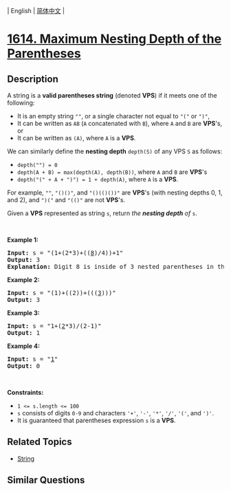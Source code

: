 
| English | [简体中文](README.md) |

# [1614. Maximum Nesting Depth of the Parentheses](https://leetcode-cn.com/problems/maximum-nesting-depth-of-the-parentheses/)

## Description

<p>A string is a <strong>valid parentheses string</strong> (denoted <strong>VPS</strong>) if it meets one of the following:</p>

<ul>
	<li>It is an empty string <code>&quot;&quot;</code>, or a single character not equal to <code>&quot;(&quot;</code> or <code>&quot;)&quot;</code>,</li>
	<li>It can be written as <code>AB</code> (<code>A</code> concatenated with <code>B</code>), where <code>A</code> and <code>B</code> are <strong>VPS</strong>&#39;s, or</li>
	<li>It can be written as <code>(A)</code>, where <code>A</code> is a <strong>VPS</strong>.</li>
</ul>

<p>We can similarly define the <strong>nesting depth</strong> <code>depth(S)</code> of any VPS <code>S</code> as follows:</p>

<ul>
	<li><code>depth(&quot;&quot;) = 0</code></li>
	<li><code>depth(A + B) = max(depth(A), depth(B))</code>, where <code>A</code> and <code>B</code> are <strong>VPS</strong>&#39;s</li>
	<li><code>depth(&quot;(&quot; + A + &quot;)&quot;) = 1 + depth(A)</code>, where <code>A</code> is a <strong>VPS</strong>.</li>
</ul>

<p>For example, <code>&quot;&quot;</code>, <code>&quot;()()&quot;</code>, and <code>&quot;()(()())&quot;</code> are <strong>VPS</strong>&#39;s (with nesting depths 0, 1, and 2), and <code>&quot;)(&quot;</code> and <code>&quot;(()&quot;</code> are not <strong>VPS</strong>&#39;s.</p>

<p>Given a <strong>VPS</strong> represented as string <code>s</code>, return <em>the <strong>nesting depth</strong> of </em><code>s</code>.</p>

<p>&nbsp;</p>
<p><strong>Example 1:</strong></p>

<pre>
<strong>Input:</strong> s = &quot;(1+(2*3)+((<u>8</u>)/4))+1&quot;
<strong>Output:</strong> 3
<strong>Explanation:</strong> Digit 8 is inside of 3 nested parentheses in the string.
</pre>

<p><strong>Example 2:</strong></p>

<pre>
<strong>Input:</strong> s = &quot;(1)+((2))+(((<u>3</u>)))&quot;
<strong>Output:</strong> 3
</pre>

<p><strong>Example 3:</strong></p>

<pre>
<strong>Input:</strong> s = &quot;1+(<u>2</u>*3)/(2-1)&quot;
<strong>Output:</strong> 1
</pre>

<p><strong>Example 4:</strong></p>

<pre>
<strong>Input:</strong> s = &quot;<u>1</u>&quot;
<strong>Output:</strong> 0
</pre>

<p>&nbsp;</p>
<p><strong>Constraints:</strong></p>

<ul>
	<li><code>1 &lt;= s.length &lt;= 100</code></li>
	<li><code>s</code> consists of digits <code>0-9</code> and characters <code>&#39;+&#39;</code>, <code>&#39;-&#39;</code>, <code>&#39;*&#39;</code>, <code>&#39;/&#39;</code>, <code>&#39;(&#39;</code>, and <code>&#39;)&#39;</code>.</li>
	<li>It is guaranteed that parentheses expression <code>s</code> is a <strong>VPS</strong>.</li>
</ul>


## Related Topics

- [String](https://leetcode-cn.com/tag/string)

## Similar Questions


